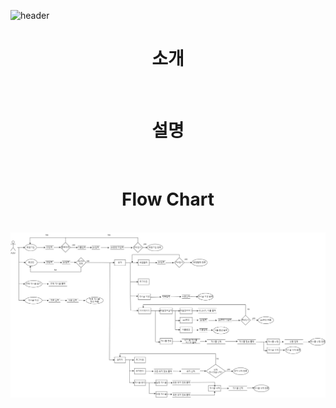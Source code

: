 
![header](https://capsule-render.vercel.app/api?type=transparent&color=timeAuto&height=300&section=header&text=CONSOLE%20BOARD&fontSize=90&fontColor=d6ace6&animation=scaleIn)
<div align=center>

<h1>소개</h1> <br>
<h1>설명</h1><br> 
<h1>Flow Chart</h1><br>
<img src ="https://github.com/IT-improvement/MyBoard/blob/master/MyBoard/flow%20chart.png">
</div>
